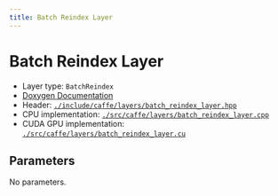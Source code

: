 ```yaml
---
title: Batch Reindex Layer
---
```


# Batch Reindex Layer

* Layer type: `BatchReindex`
* [Doxygen Documentation](http://caffe.berkeleyvision.org/doxygen/classcaffe_1_1BatchReindexLayer.html)
* Header: [`./include/caffe/layers/batch_reindex_layer.hpp`](https://github.com/BVLC/caffe/blob/master/include/caffe/layers/batch_reindex_layer.hpp)
* CPU implementation: [`./src/caffe/layers/batch_reindex_layer.cpp`](https://github.com/BVLC/caffe/blob/master/src/caffe/layers/batch_reindex_layer.cpp)
* CUDA GPU implementation: [`./src/caffe/layers/batch_reindex_layer.cu`](https://github.com/BVLC/caffe/blob/master/src/caffe/layers/batch_reindex_layer.cu)


## Parameters

No parameters.
